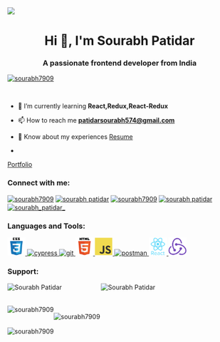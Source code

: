 <img src="https://media.geeksforgeeks.org/wp-content/cdn-uploads/20201111215809/How-to-Become-a-Front-End-Developer-in-2020-768x371.png" height="250px" w="500px"/>
<h1 align="center">Hi 👋, I'm Sourabh Patidar</h1>
<h3 align="center">A passionate frontend developer from India</h3>
<p align="left"> <a href="https://github.com/ryo-ma/github-profile-trophy"><img src="https://github-profile-trophy.vercel.app/?username=sourabh7909" alt="sourabh7909" /></a> </p>

<p align="left"> <a href="https://twitter.com/" target="blank"><img src="https://img.shields.io/twitter/follow/?logo=twitter&style=for-the-badge" alt="" /></a> </p>

- 🌱 I’m currently learning **React,Redux,React-Redux**

- 📫 How to reach me **patidarsourabh574@gmail.com**

- 📄 Know about my experiences <a href="https://drive.google.com/file/d/19KTxx4iOLBOozJerHMoTAHFldPlETYpd/view?usp=share_link">Resume</a>
- 
<a href="https://sourabh7909.github.io/">Portfolio</a>
<h3 align="left">Connect with me:</h3>
<p align="left">
<a href="https://codepen.io/sourabh7909" target="blank"><img align="center" src="https://raw.githubusercontent.com/rahuldkjain/github-profile-readme-generator/master/src/images/icons/Social/codepen.svg" alt="sourabh7909" height="30" width="40" /></a>
<a href="https://www.linkedin.com/in/sourabh-patidar-6b0480163/" target="blank"><img align="center" src="https://raw.githubusercontent.com/rahuldkjain/github-profile-readme-generator/master/src/images/icons/Social/linked-in-alt.svg" alt="sourabh patidar" height="30" width="40" /></a>
<a href="https://codesandbox.com/sourabh7909" target="blank"><img align="center" src="https://raw.githubusercontent.com/rahuldkjain/github-profile-readme-generator/master/src/images/icons/Social/codesandbox.svg" alt="sourabh7909" height="30" width="40" /></a>
<a href="https://fb.com/sourabh patidar" target="blank"><img align="center" src="https://raw.githubusercontent.com/rahuldkjain/github-profile-readme-generator/master/src/images/icons/Social/facebook.svg" alt="sourabh patidar" height="30" width="40" /></a>
<a href="https://instagram.com/sourabh_patidar_" target="blank"><img align="center" src="https://raw.githubusercontent.com/rahuldkjain/github-profile-readme-generator/master/src/images/icons/Social/instagram.svg" alt="sourabh_patidar_" height="30" width="40" /></a>
</p>

<h3 align="left">Languages and Tools:</h3>
<p align="left"> <a href="https://www.w3schools.com/css/" target="_blank" rel="noreferrer"> <img src="https://raw.githubusercontent.com/devicons/devicon/master/icons/css3/css3-original-wordmark.svg" alt="css3" width="40" height="40"/> </a> <a href="https://www.cypress.io" target="_blank" rel="noreferrer"> <img src="https://raw.githubusercontent.com/simple-icons/simple-icons/6e46ec1fc23b60c8fd0d2f2ff46db82e16dbd75f/icons/cypress.svg" alt="cypress" width="40" height="40"/> </a> <a href="https://git-scm.com/" target="_blank" rel="noreferrer"> <img src="https://www.vectorlogo.zone/logos/git-scm/git-scm-icon.svg" alt="git" width="40" height="40"/> </a> <a href="https://www.w3.org/html/" target="_blank" rel="noreferrer"> <img src="https://raw.githubusercontent.com/devicons/devicon/master/icons/html5/html5-original-wordmark.svg" alt="html5" width="40" height="40"/> </a> <a href="https://developer.mozilla.org/en-US/docs/Web/JavaScript" target="_blank" rel="noreferrer"> <img src="https://raw.githubusercontent.com/devicons/devicon/master/icons/javascript/javascript-original.svg" alt="javascript" width="40" height="40"/> </a> <a href="https://postman.com" target="_blank" rel="noreferrer"> <img src="https://www.vectorlogo.zone/logos/getpostman/getpostman-icon.svg" alt="postman" width="40" height="40"/> </a> <a href="https://reactjs.org/" target="_blank" rel="noreferrer"> <img src="https://raw.githubusercontent.com/devicons/devicon/master/icons/react/react-original-wordmark.svg" alt="react" width="40" height="40"/> </a> <a href="https://redux.js.org" target="_blank" rel="noreferrer"> <img src="https://raw.githubusercontent.com/devicons/devicon/master/icons/redux/redux-original.svg" alt="redux" width="40" height="40"/> </a> </p>

<h3 align="left">Support:</h3>
<p><a href="https://www.buymeacoffee.com/Sourabh Patidar"> <img align="left" src="https://cdn.buymeacoffee.com/buttons/v2/default-yellow.png" height="50" width="210" alt="Sourabh Patidar" /></a><a href="https://ko-fi.com/Sourabh Patidar"> <img align="left" src="https://cdn.ko-fi.com/cdn/kofi3.png?v=3" height="50" width="210" alt="Sourabh Patidar" /></a></p><br><br>

<p><img align="left" src="https://github-readme-stats.vercel.app/api/top-langs?username=sourabh7909&show_icons=true&locale=en&layout=compact" alt="sourabh7909" /></p>

<p>&nbsp;<img align="center" src="https://github-readme-stats.vercel.app/api?username=sourabh7909&show_icons=true&locale=en" alt="sourabh7909" /></p>

<p><img align="center" src="https://github-readme-streak-stats.herokuapp.com/?user=sourabh7909&" alt="sourabh7909" /></p>
